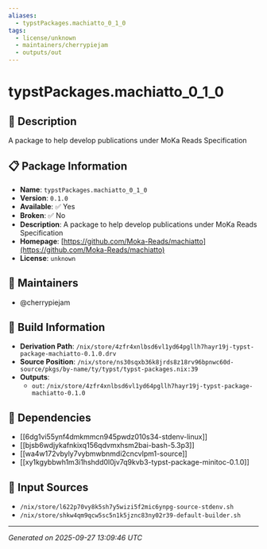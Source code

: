 ```yaml
---
aliases:
  - typstPackages.machiatto_0_1_0
tags:
  - license/unknown
  - maintainers/cherrypiejam
  - outputs/out
---
```


# typstPackages.machiatto_0_1_0

## 📝 Description

A package to help develop publications under MoKa Reads Specification

## 📋 Package Information

- **Name**: `typstPackages.machiatto_0_1_0`
- **Version**: `0.1.0`
- **Available**: ✅ Yes
- **Broken**: ✅ No
- **Description**: A package to help develop publications under MoKa Reads Specification
- **Homepage**: [https://github.com/Moka-Reads/machiatto](https://github.com/Moka-Reads/machiatto)
- **License**: `unknown`
## 👥 Maintainers

- @cherrypiejam


## 🔧 Build Information

- **Derivation Path**: `/nix/store/4zfr4xnlbsd6vl1yd64pgllh7hayr19j-typst-package-machiatto-0.1.0.drv`
- **Source Position**: `/nix/store/ns30sqxb36k8jrds8z18rv96bpnwc60d-source/pkgs/by-name/ty/typst/typst-packages.nix:39`
- **Outputs**:
  - `out`:  `/nix/store/4zfr4xnlbsd6vl1yd64pgllh7hayr19j-typst-package-machiatto-0.1.0`

## 🔗 Dependencies

- [[6dg1vi55ynf4dmkmmcn945pwdz010s34-stdenv-linux]]
- [[bjsb6wdjykafnkixq156qdvmxhsm2bai-bash-5.3p3]]
- [[wa4w172vbyly7vybmwbnmdi2cncvlpm1-source]]
- [[xy1kgybbwh1m3i1hshdd0l0jv7q9kvb3-typst-package-minitoc-0.1.0]]

## 📁 Input Sources

- `/nix/store/l622p70vy8k5sh7y5wizi5f2mic6ynpg-source-stdenv.sh`
- `/nix/store/shkw4qm9qcw5sc5n1k5jznc83ny02r39-default-builder.sh`

---
*Generated on 2025-09-27 13:09:46 UTC*
